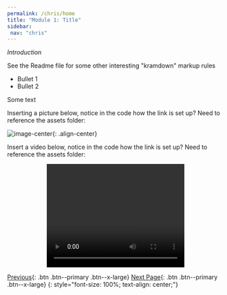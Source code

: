 ```yaml
---
permalink: /chris/home
title: "Module 1: Title"
sidebar: 
 nav: "chris"
---
```


*Introduction*

See the Readme file for some other interesting "kramdown" markup rules

* Bullet 1
* Bullet 2

Some text

Inserting a picture below, notice in the code how the link is set up? Need to reference the assets folder:  

![image-center](../assets/images/motifs_norm.png){: .align-center}

Insert a video below, notice in the code how the link is set up? Need to reference the assets folder: 

<div style="text-align:center">
	<video width="320" height="240" controls>
	  <source type="video/mp4" src="../assets/random_walk_1.mp4">
	</video>
</div>

[Previous](#){: .btn .btn--primary .btn--x-large} [Next Page](page1){: .btn .btn--primary .btn--x-large}
{: style="font-size: 100%; text-align: center;"}


